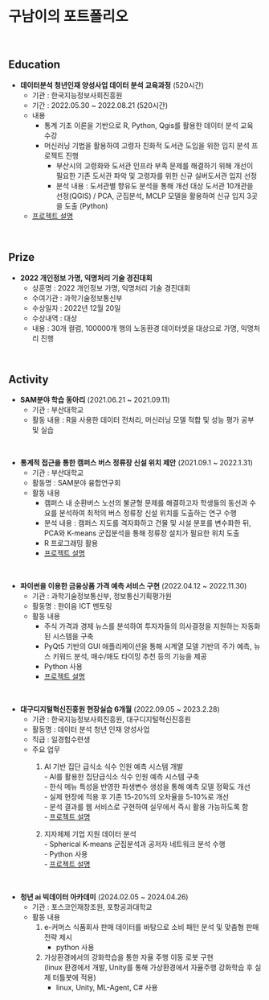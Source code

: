 # 구남이의 포트폴리오

<br/>

## Education
+ __데이터분석 청년인재 양성사업 데이터 분석 교육과정__ (520시간)
  + 기관 : 한국지능정보사회진흥원
  + 기간 : 2022.05.30 ~ 2022.08.21 (520시간)
  + 내용
    + 통계 기초 이론을 기반으로 R, Python, Qgis를 활용한 데이터 분석 교육 수강
    + 머신러닝 기법을 활용하여 고령자 친화적 도서관 도입을 위한 입지 분석 프로젝트 진행
      + 부산시의 고령화와 도서관 인프라 부족 문제를 해결하기 위해 개선이 필요한 기존 도서관 파악 및 고령자를 위한 신규 실버도서관 입지 선정
      + 분석 내용 : 도서관별 향유도 분석을 통해 개선 대상 도서관 10개관을 선정(QGIS) / PCA, 군집분석, MCLP 모델을 활용하여 신규 입지 3곳을 도출 (Python)
  + [프로젝트 설명](https://github.com/gunami0058/portfolio/blob/main/%EA%B3%A0%EB%A0%B9%EC%9E%90%20%EC%B9%9C%ED%99%94%EC%A0%81%20%EB%8F%84%EC%84%9C%EA%B4%80%20%EB%8F%84%EC%9E%85%EC%9D%84%20%EC%9C%84%ED%95%9C%20%EB%8D%B0%EC%9D%B4%ED%84%B0%20%EA%B8%B0%EB%B0%98%20%EC%9E%85%EC%A7%80%20%EB%B6%84%EC%84%9D.pdf)

<br/>

## Prize
+ __2022 개인정보 가명, 익명처리 기술 경진대회__
  + 상훈명 : 2022 개인정보 가명, 익명처리 기술 경진대회
  + 수여기관 : 과학기술정보통신부
  + 수상일자 : 2022년 12월 20일
  + 수상내역 : 대상
  + 내용 : 30개 컬럼, 100000개 행의 노동환경 데이터셋을 대상으로 가명, 익명처리 진행

<br/>

## Activity
+ __SAM분야 학습 동아리__ (2021.06.21 ~ 2021.09.11)
  + 기관 : 부산대학교
  + 활동 내용 : R을 사용한 데이터 전처리, 머신러닝 모델 적합 및 성능 평가 공부 및 실습
<br/>

+ __통계적 접근을 통한 캠퍼스 버스 정류장 신설 위치 제안__ (2021.09.1 ~ 2022.1.31)
  + 기관 : 부산대학교
  + 활동명 : SAM분야 융합연구회
  + 활동 내용 
    + 캠퍼스 내 순환버스 노선의 불균형 문제를 해결하고자 학생들의 동선과 수요를 분석하여 최적의 버스 정류장 신설 위치를 도출하는 연구 수행
    + 분석 내용 : 캠퍼스 지도를 격자화하고 건물 및 시설 분포를 변수화한 뒤, PCA와 K-means 군집분석을 통해 정류장 설치가 필요한 위치 도출
    + R 프로그래밍 활용
    + [프로젝트 설명](https://github.com/gunami0058/portfolio/blob/main/%ED%86%B5%EA%B3%84%EC%A0%81%20%EC%A0%91%EA%B7%BC%EC%9D%84%20%ED%86%B5%ED%95%9C%20%EC%BA%A0%ED%8D%BC%EC%8A%A4%20%EB%B2%84%EC%8A%A4%20%EC%A0%95%EB%A5%98%EC%9E%A5%20%EC%8B%A0%EC%84%A4%20%EC%9C%84%EC%B9%98%20%EC%A0%9C%EC%95%88.pdf)

<br/>

+ __파이썬을 이용한 금융상품 가격 예측 서비스 구현__ (2022.04.12 ~ 2022.11.30)
   + 기관 : 과학기술정보통신부, 정보통신기획평가원
   +  활동명 : 한이음 ICT 멘토링
   +  활동 내용
      +  주식 가격과 경제 뉴스를 분석하여 투자자들의 의사결정을 지원하는 자동화된 시스템을 구축
      +  PyQt5 기반의 GUI 애플리케이션을 통해 시계열 모델 기반의 주가 예측, 뉴스 키워드 분석, 매수/매도 타이밍 추천 등의 기능을 제공
      +  Python 사용
      +  [프로젝트 설명](https://github.com/gunami0058/portfolio/blob/main/%ED%8C%8C%EC%9D%B4%EC%8D%AC%EC%9D%84%20%EC%9D%B4%EC%9A%A9%ED%95%9C%20%EA%B8%88%EC%9C%B5%EC%83%81%ED%92%88%20%EA%B0%80%EA%B2%A9%20%EC%98%88%EC%B8%A1%20%EC%84%9C%EB%B9%84%EC%8A%A4%20%EA%B5%AC%ED%98%84.pdf)

<br/> 

+ __대구디지털혁신진흥원 현장실습 6개월__ (2022.09.05 ~ 2023.2.28)
  + 기관 : 한국지능정보사회진흥원, 대구디지털혁신진흥원
  + 활동명 : 데이터 분석 청년 인재 양성사업
  + 직급 : 일경험수련생
  + 주요 업무
    1. AI 기반 집단 급식소 식수 인원 예측 시스템 개발 
    <br/> - AI를 활용한 집단급식소 식수 인원 예측 시스템 구축
    <br/> - 한식 메뉴 특성을 반영한 파생변수 생성을 통해 예측 모델 정확도 개선
    <br/> - 실제 현장에 적용 후 기존 15-20%의 오차율을 5-10%로 개선
    <br/> - 분석 결과를 웹 서비스로 구현하여 실무에서 즉시 활용 가능하도록 함
    <br/> - [프로젝트 설명](https://github.com/gunami0058/portfolio/blob/main/AI%20%EA%B8%B0%EB%B0%98%20%EC%A7%91%EB%8B%A8%EA%B8%89%EC%8B%9D%EC%86%8C%20%EC%8B%9D%EC%88%98%20%EC%98%88%EC%B8%A1%20%EC%8B%9C%EC%8A%A4%ED%85%9C%20%EA%B5%AC%EC%B6%95.pdf)

    2. 지자체체 기업 지원 데이터 분석 
    <br/> - Spherical K-means 군집분석과 공저자 네트워크 분석 수행
    <br/> - Python 사용
    <br/> - [프로젝트 설명](https://github.com/gunami0058/portfolio/blob/main/%EC%A7%80%EC%9E%90%EC%B2%B4%20%EA%B8%B0%EC%97%85%EC%A7%80%EC%9B%90%20%EB%8D%B0%EC%9D%B4%ED%84%B0%20%EB%B6%84%EC%84%9D.pdf)

<br/> 

+ __청년 ai 빅데이터 아카데미__ (2024.02.05 ~ 2024.04.26)
  + 기관 : 포스코인재창조원, 포항공과대학교
  + 활동 내용
    1.   e-커머스 식품회사 판매 데이터를 바탕으로 소비 패턴 분석 및 맞춤형 판매 전략 제시
          + python 사용
    2.   가상환경에서의 강화학습을 통한 자율 주행 이동 로봇 구현 <br/> (linux 환경에서 개발, Unity를 통해 가상환경에서 자율주행 강화학습 후 실제 터틀봇에 적용)
          + linux, Unity, ML-Agent, C# 사용
